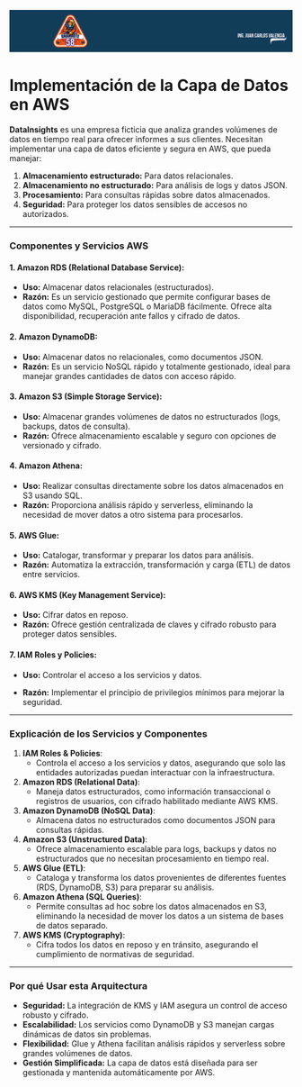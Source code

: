 ![Mesa](https://github.com/Grandote58/CloudSafeGuard/blob/main/Mesa.png)

# **Implementación de la Capa de Datos en AWS**

**DataInsights** es una empresa ficticia que analiza grandes volúmenes de datos en tiempo real para ofrecer informes a sus clientes. Necesitan implementar una capa de datos eficiente y segura en AWS, que pueda manejar:

1. **Almacenamiento estructurado:** Para datos relacionales.
2. **Almacenamiento no estructurado:** Para análisis de logs y datos JSON.
3. **Procesamiento:** Para consultas rápidas sobre datos almacenados.
4. **Seguridad:** Para proteger los datos sensibles de accesos no autorizados.

------

### **Componentes y Servicios AWS**

#### 1. **Amazon RDS (Relational Database Service):**

- **Uso:** Almacenar datos relacionales (estructurados).
- **Razón:** Es un servicio gestionado que permite configurar bases de datos como MySQL, PostgreSQL o MariaDB fácilmente. Ofrece alta disponibilidad, recuperación ante fallos y cifrado de datos.

#### 2. **Amazon DynamoDB:**

- **Uso:** Almacenar datos no relacionales, como documentos JSON.
- **Razón:** Es un servicio NoSQL rápido y totalmente gestionado, ideal para manejar grandes cantidades de datos con acceso rápido.

#### 3. **Amazon S3 (Simple Storage Service):**

- **Uso:** Almacenar grandes volúmenes de datos no estructurados (logs, backups, datos de consulta).
- **Razón:** Ofrece almacenamiento escalable y seguro con opciones de versionado y cifrado.

#### 4. **Amazon Athena:**

- **Uso:** Realizar consultas directamente sobre los datos almacenados en S3 usando SQL.
- **Razón:** Proporciona análisis rápido y serverless, eliminando la necesidad de mover datos a otro sistema para procesarlos.

#### 5. **AWS Glue:**

- **Uso:** Catalogar, transformar y preparar los datos para análisis.
- **Razón:** Automatiza la extracción, transformación y carga (ETL) de datos entre servicios.

#### 6. **AWS KMS (Key Management Service):**

- **Uso:** Cifrar datos en reposo.
- **Razón:** Ofrece gestión centralizada de claves y cifrado robusto para proteger datos sensibles.

#### 7. **IAM Roles y Policies:**

- **Uso:** Controlar el acceso a los servicios y datos.

- **Razón:** Implementar el principio de privilegios mínimos para mejorar la seguridad.

  

------

### **Explicación de los Servicios y Componentes**

1. **IAM Roles & Policies**:
   - Controla el acceso a los servicios y datos, asegurando que solo las entidades autorizadas puedan interactuar con la infraestructura.
2. **Amazon RDS (Relational Data)**:
   - Maneja datos estructurados, como información transaccional o registros de usuarios, con cifrado habilitado mediante AWS KMS.
3. **Amazon DynamoDB (NoSQL Data)**:
   - Almacena datos no estructurados como documentos JSON para consultas rápidas.
4. **Amazon S3 (Unstructured Data)**:
   - Ofrece almacenamiento escalable para logs, backups y datos no estructurados que no necesitan procesamiento en tiempo real.
5. **AWS Glue (ETL)**:
   - Cataloga y transforma los datos provenientes de diferentes fuentes (RDS, DynamoDB, S3) para preparar su análisis.
6. **Amazon Athena (SQL Queries)**:
   - Permite consultas ad hoc sobre los datos almacenados en S3, eliminando la necesidad de mover los datos a un sistema de bases de datos separado.
7. **AWS KMS (Cryptography)**:
   - Cifra todos los datos en reposo y en tránsito, asegurando el cumplimiento de normativas de seguridad.

------

### **Por qué Usar esta Arquitectura**

- **Seguridad:** La integración de KMS y IAM asegura un control de acceso robusto y cifrado.
- **Escalabilidad:** Los servicios como DynamoDB y S3 manejan cargas dinámicas de datos sin problemas.
- **Flexibilidad:** Glue y Athena facilitan análisis rápidos y serverless sobre grandes volúmenes de datos.
- **Gestión Simplificada:** La capa de datos está diseñada para ser gestionada y mantenida automáticamente por AWS.